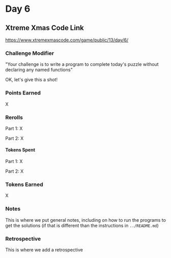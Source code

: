 # Day 6

## Xtreme Xmas Code Link

https://www.xtremexmascode.com/game/public/13/day/6/

### Challenge Modifier

"Your challenge is to write a program to complete today's puzzle without declaring any named functions"

OK, let's give this a shot!

### Points Earned

X

### Rerolls

Part 1: X

Part 2: X

#### Tokens Spent

Part 1: X

Part 2: X

### Tokens Earned

X

### Notes

This is where we put general notes, including on how to run the programs to get the solutions (if that is different than the instructions in `../README.md`)

### Retrospective

This is where we add a retrospective
